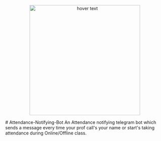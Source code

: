 <p align="center">
  <img src="https://raw.githubusercontent.com/python-telegram-bot/logos/master/logo-text/png/ptb-logo-text_768.png" width="350" title="hover text">

</p>
# Attendance-Notifying-Bot
An Attendance notifying telegram bot which sends a message every time your prof call's your name or start's taking attendance during Online/Offline class.
